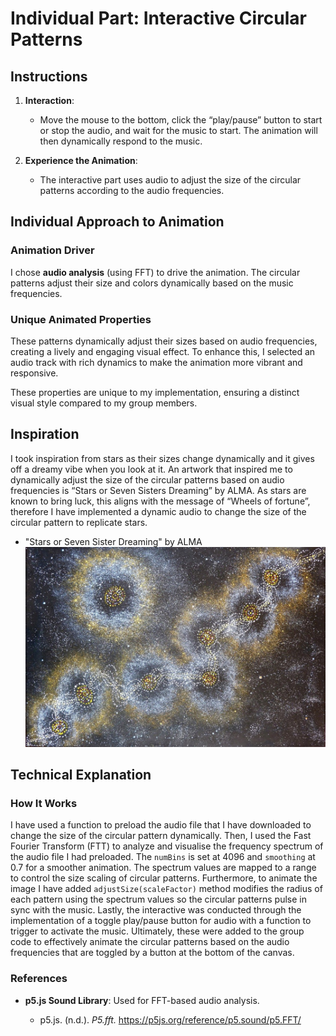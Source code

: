 # Individual Part: Interactive Circular Patterns

## Instructions

1. **Interaction**:
   - Move the mouse to the bottom, click the “play/pause” button to start or stop the audio, and wait for the music to start. The animation will then dynamically respond to the music. 

2. **Experience the Animation**:
   - The interactive part uses audio to adjust the size of the circular patterns according to the audio frequencies. 

## Individual Approach to Animation

### Animation Driver
I chose **audio analysis** (using FFT) to drive the animation. The circular patterns adjust their size and colors dynamically based on the music frequencies.

### Unique Animated Properties
These patterns dynamically adjust their sizes based on audio frequencies, creating a lively and engaging visual effect. To enhance this, I selected an audio track with rich dynamics to make the animation more vibrant and responsive.

These properties are unique to my implementation, ensuring a distinct visual style compared to my group members.

## Inspiration

   I took inspiration from stars as their sizes change dynamically and it gives off a dreamy vibe when you look at it. An artwork that inspired me to dynamically adjust the size of the circular patterns based on audio frequencies is “Stars or Seven Sisters Dreaming” by ALMA. As stars are known to bring luck, this aligns with the message of “Wheels of fortune”, therefore I have implemented a dynamic audio to change the size of the circular pattern to replicate stars. 

- "Stars or Seven Sister Dreaming" by ALMA
![Fireflies on the Water](./readmeImage/Stars_or_Seven_Sisters_Dreaming.jpg)

## Technical Explanation

### How It Works
I have used a function to preload the audio file that I have downloaded to change the size of the circular pattern dynamically. Then, I used the Fast Fourier Transform (FTT) to analyze and visualise the frequency spectrum of the audio file I had preloaded. The `numBins` is set at 4096 and `smoothing` at 0.7 for a smoother animation. The spectrum values are mapped to a range to control the size scaling of circular patterns. Furthermore, to animate the image I have added `adjustSize(scaleFactor)` method modifies the radius of each pattern using the spectrum values so the circular patterns pulse in sync with the music. Lastly, the interactive was conducted through the implementation of a toggle play/pause button for audio with a function to trigger to activate the music. Ultimately, these were added to the group code to effectively animate the circular patterns based on the audio frequencies that are toggled by a button at the bottom of the canvas.

### References
- **p5.js Sound Library**: Used for FFT-based audio analysis.

    - p5.js. (n.d.). *P5.fft.* https://p5js.org/reference/p5.sound/p5.FFT/ 